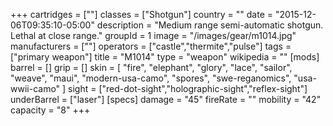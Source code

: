 +++
cartridges = [""]
classes = ["Shotgun"]
country = ""
date = "2015-12-06T09:35:10-05:00"
description = "Medium range semi-automatic shotgun. Lethal at close range."
groupId = 1
image = "/images/gear/m1014.jpg"
manufacturers = [""]
operators = ["castle","thermite","pulse"]
tags = ["primary weapon"]
title = "M1014"
type = "weapon"
wikipedia = ""
[mods]
  barrel = []
  grip = []
  skin = [
    "fire",
    "elephant",
    "glory",
    "lace",
    "sailor",
    "weave",
    "maui",
    "modern-usa-camo",
    "spores",
    "swe-reganomics",
    "usa-wwii-camo"
  ]
  sight = ["red-dot-sight","holographic-sight","reflex-sight"]
  underBarrel = ["laser"]
[specs]
  damage = "45"
  fireRate = ""
  mobility = "42"
  capacity = "8"
+++
